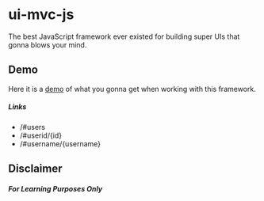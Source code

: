 # ui-mvc-js
The best JavaScript framework ever existed for building super UIs that gonna blows your mind.

## Demo
Here it is a [demo](https://ui-mvc-js.medamine.now.sh) of what you gonna get when working with this framework.

##### Links
  - /#users
  - /#userid/{id}
  - /#username/{username}
  

## Disclaimer
##### For Learning Purposes Only
